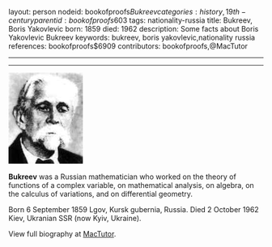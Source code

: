 layout: person
nodeid: bookofproofs$Bukreev
categories: history,19th-century
parentid: bookofproofs$603
tags: nationality-russia
title: Bukreev, Boris Yakovlevic
born: 1859
died: 1962
description: Some facts about Boris Yakovlevic Bukreev
keywords: bukreev, boris yakovlevic,nationality russia
references: bookofproofs$6909
contributors: bookofproofs,@MacTutor

---


---

![Bukreev.jpg](https://github.com/bookofproofs/bookofproofs.github.io/blob/main/_sources/_assets/images/portraits/Bukreev.jpg?raw=true)

**Bukreev** was a Russian mathematician who worked on the theory of functions of a complex variable, on mathematical analysis, on algebra, on the calculus of variations, and on differential geometry.

Born 6 September 1859 Lgov, Kursk gubernia, Russia. Died 2 October 1962 Kiev, Ukranian SSR (now Kyiv, Ukraine).


View full biography at [MacTutor](https://mathshistory.st-andrews.ac.uk/Biographies/Bukreev/).